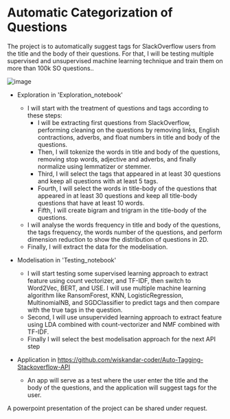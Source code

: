 # Automatic Categorization of Questions
The project is to automatically suggest tags for SlackOverflow users from the title and the body of their questions. For that, I will be testing multiple supervised and unsupervised machine learning technique and train them on more than 100k SO questions..

![image](https://github.com/wiskandar-coder/Auto-Tagging-StackOverflow/assets/64427335/cb1625a1-58b5-4a91-af3c-a65d57fd4b73)

- Exploration in 'Exploration_notebook'
  - I will start with the treatment of questions and tags according to these steps:
    - I will be extracting first questions from SlackOverflow, performing cleaning on the questions by removing links, English contractions, adverbs, and float numbers in title and body of the questions.
    - Then, I will tokenize the words in title and body of the questions, removing stop words, adjective and adverbs, and finally normalize using lemmatizer or stemmer.
    - Third, I will select the tags that appeared in at least 30 questions and keep all questions with at least 5 tags.
    - Fourth, I will select the words in title-body of the questions that appeared in at least 30 questions and keep all title-body questions that have at least 10 words.
    - Fifth, I will create bigram and trigram in the title-body of the questions.
  - I will analyse the words frequency in title and body of the questions, the tags frequency, the words number of the questions, and perform dimension reduction to show the distribution of questions in 2D.
  - Finally, I will extract the data for the modelisation.
  
- Modelisation in 'Testing_notebook'
  - I will start testing some supervised learning approach to extract feature using count vectorizer, and TF-IDF, then switch to Word2Vec, BERT, and USE. I will use multiple machine learning algorithm like RansomForest, KNN, LogisticRegression, MultinomialNB, and SGDClassifier to predict tags and then compare with the true tags in the question.
  - Second, I will use unsupervided learning approach to extract feature using LDA combined with count-vectorizer and NMF combined with TF-IDF.
  - Finally I will select the best modelisation approach for the next API step

- Application in https://github.com/wiskandar-coder/Auto-Tagging-Stackoverflow-API
  - An app will serve as a test where the user enter the title and the body of the questions, and the application will suggest tags for the user.

A powerpoint presentation of the project can be shared under request.
